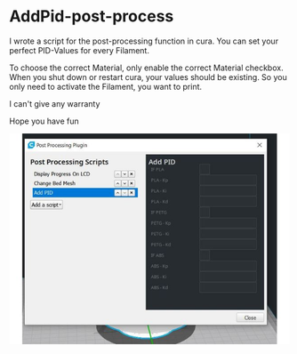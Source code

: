 # AddPid-post-process

I wrote a script for the post-processing function in cura.
You can set your perfect PID-Values for every Filament.

To choose the correct Material, only enable the correct Material checkbox.
When you shut down or restart cura, your values should be existing. So you only need to activate the Filament, you want to print.

I can't give any warranty

Hope you have fun

<img src="https://github.com/Jumbo125/AddPid-post-process/blob/main/featured_preview_addPID.JPG">
